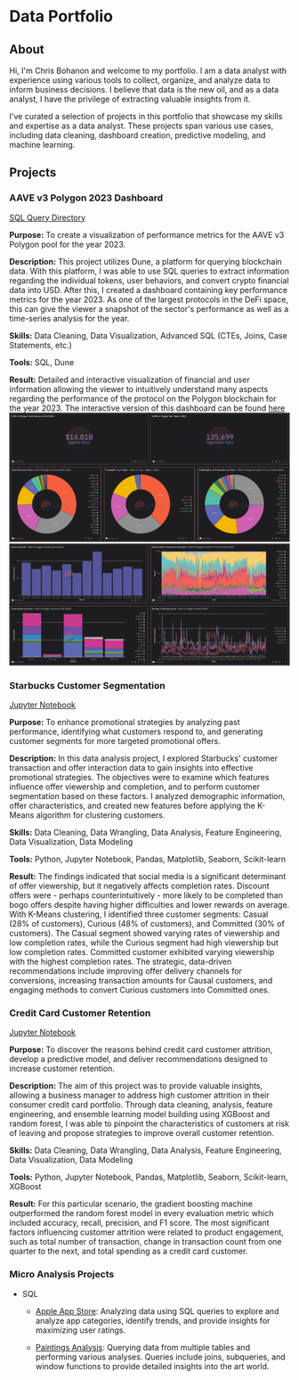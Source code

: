 # Data Portfolio

## About

Hi, I'm Chris Bohanon and welcome to my portfolio. I am a data analyst with experience using various tools to collect, organize, and analyze data to inform business decisions. I believe that data is the new oil, and as a data analyst, I have the privilege of extracting valuable insights from it.

I've curated a selection of projects in this portfolio that showcase my skills and expertise as a data analyst. These projects span various use cases, including data cleaning, dashboard creation, predictive modeling, and machine learning.

## Projects

### AAVE v3 Polygon 2023 Dashboard

[SQL Query Directory](https://github.com/c-bohanon/data-portfolio/tree/main/Projects/AAVE%20v3%20Polygon%202023%20Dashboard/queries)

**Purpose:** To create a visualization of performance metrics for the AAVE v3 Polygon pool for the year 2023.

**Description:** This project utilizes Dune, a platform for querying blockchain data. With this platform, I was able to use SQL queries to extract information regarding the individual tokens, user behaviors, and convert crypto financial data into USD. After this, I created a dashboard containing key performance metrics for the year 2023. As one of the largest protocols in the DeFi space, this can give the viewer a snapshot of the sector's performance as well as a time-series analysis for the year.

**Skills:** Data Cleaning, Data Visualization, Advanced SQL (CTEs, Joins, Case Statements, etc.) 

**Tools:** SQL, Dune

**Result:** Detailed and interactive visualization of financial and user information allowing the viewer to intuitively understand many aspects regarding the performance of the protocol on the Polygon blockchain for the year 2023.
The interactive version of this dashboard can be found [here](https://dune.com/c_bohanon/aave-v3-polygon-2023)
![](https://github.com/c-bohanon/data-portfolio/blob/main/Projects/AAVE%20v3%20Polygon%202023%20Dashboard/images/aave_v3_polygon_dashboard_1.png)
![](https://github.com/c-bohanon/data-portfolio/blob/main/Projects/AAVE%20v3%20Polygon%202023%20Dashboard/images/aave_v3_polygon_dashboard_2.png) 

### Starbucks Customer Segmentation

[Jupyter Notebook](https://github.com/c-bohanon/data-portfolio/blob/main/Projects/Starbucks%20Customer%20Segmentation/starbucks_customer_segmentation.ipynb)

**Purpose:** To enhance promotional strategies by analyzing past performance, identifying what customers respond to, and generating customer segments for more targeted promotional offers.

**Description:** In this data analysis project, I explored Starbucks' customer transaction and offer interaction data to gain insights into effective promotional strategies. The objectives were to examine which features influence offer viewership and completion, and to perform customer segmentation based on these factors. I analyzed demographic information, offer characteristics, and created new features before applying the K-Means algorithm for clustering customers.

**Skills:** Data Cleaning, Data Wrangling, Data Analysis, Feature Engineering, Data Visualization, Data Modeling

**Tools:** Python, Jupyter Notebook, Pandas, Matplotlib, Seaborn, Scikit-learn

**Result:** The findings indicated that social media is a significant determinant of offer viewership, but it negatively affects completion rates. Discount offers were - perhaps counterintuitively - more likely to be completed than bogo offers despite having higher difficulties and lower rewards on average. With K-Means clustering, I identified three customer segments: Casual (28% of customers), Curious (48% of customers), and Committed (30% of customers). The Casual segment showed varying rates of viewership and low completion rates, while the Curious segment had high viewership but low completion rates. Committed customer exhibited varying viewership with the highest completion rates. The strategic, data-driven recommendations include improving offer delivery channels for conversions, increasing transaction amounts for Causal customers, and engaging methods to convert Curious customers into Committed ones.

### Credit Card Customer Retention

[Jupyter Notebook](https://github.com/c-bohanon/data-portfolio/blob/main/Projects/Credit%20Card%20Customer%20Retention/credit_card_customer_retention.ipynb)

**Purpose:** To discover the reasons behind credit card customer attrition, develop a predictive model, and deliver recommendations designed to increase customer retention.

**Description:** The aim of this project was to provide valuable insights, allowing a business manager to address high customer attrition in their consumer credit card portfolio. Through data cleaning, analysis, feature engineering, and ensemble learning model building using XGBoost and random forest, I was able to pinpoint the characteristics of customers at risk of leaving and propose strategies to improve overall customer retention.

**Skills:** Data Cleaning, Data Wrangling, Data Analysis, Feature Engineering, Data Visualization, Data Modeling

**Tools:** Python, Jupyter Notebook, Pandas, Matplotlib, Seaborn, Scikit-learn, XGBoost

**Result:** For this particular scenario, the gradient boosting machine outperformed the random forest model in every evaluation metric which included accuracy, recall, precision, and F1 score. The most significant factors influencing customer attrition were related to product engagement, such as total number of transaction, change in transaction count from one quarter to the next, and total spending as a credit card customer.

### Micro Analysis Projects

- SQL 
  
  - [Apple App Store](https://github.com/c-bohanon/data-portfolio/blob/main/Projects/Apple%20App%20Store/apple_store.sql): Analyzing data using SQL queries to explore and analyze app categories, identify trends, and provide insights for maximizing user ratings.
  
  - [Paintings Analysis](https://github.com/c-bohanon/data-portfolio/blob/main/Projects/Paintings%20Analysis/paintings_queries.sql): Querying data from multiple tables and performing various analyses. Queries include joins, subqueries, and window functions to provide detailed insights into the art world. 
